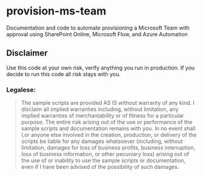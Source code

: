 # provision-ms-team
Documentation and code to automate provisioning a Microsoft Team with approval using SharePoint Online, Microsoft Flow, and Azure Automation

## Disclaimer
Use this code at your own risk, verify anything you run in production. If you decide to run this code all risk stays with you. 

### Legalese:
> The sample scripts are provided AS IS without warranty of any kind. I disclaim all implied warranties including, without limitation, any implied warranties of merchantability or of fitness for a particular purpose. The entire risk arising out of the use or performance of the sample scripts and documentation remains with you. In no event shall I,or anyone else involved in the creation, production, or delivery of the scripts be liable for any damages whatsoever (including, without limitation, damages for loss of business profits, business interruption, loss of business information, or other pecuniary loss) arising out of the use of or inability to use the sample scripts or documentation, even if I have been advised of the possibility of such damages.
